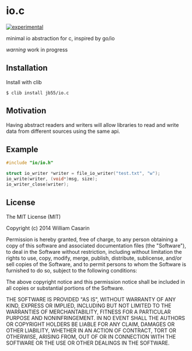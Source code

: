 
# io.c

  [![experimental](http://hughsk.github.io/stability-badges/dist/experimental.svg)](http://github.com/hughsk/stability-badges)

  minimal io abstraction for c, inspired by go/io

  *warning* work in progress

## Installation

  Install with clib

    $ clib install jb55/io.c

## Motivation

Having abstract readers and writers will allow libraries to read and write data
from different sources using the same api.

## Example

```c
#include "io/io.h"

struct io_writer *writer = file_io_writer("test.txt", "w");
io_write(writer, (void*)msg, size);
io_writer_close(writer);
```

## License

  The MIT License (MIT)

  Copyright (c) 2014 William Casarin

  Permission is hereby granted, free of charge, to any person obtaining a copy
  of this software and associated documentation files (the "Software"), to deal
  in the Software without restriction, including without limitation the rights
  to use, copy, modify, merge, publish, distribute, sublicense, and/or sell
  copies of the Software, and to permit persons to whom the Software is
  furnished to do so, subject to the following conditions:

  The above copyright notice and this permission notice shall be included in
  all copies or substantial portions of the Software.

  THE SOFTWARE IS PROVIDED "AS IS", WITHOUT WARRANTY OF ANY KIND, EXPRESS OR
  IMPLIED, INCLUDING BUT NOT LIMITED TO THE WARRANTIES OF MERCHANTABILITY,
  FITNESS FOR A PARTICULAR PURPOSE AND NONINFRINGEMENT. IN NO EVENT SHALL THE
  AUTHORS OR COPYRIGHT HOLDERS BE LIABLE FOR ANY CLAIM, DAMAGES OR OTHER
  LIABILITY, WHETHER IN AN ACTION OF CONTRACT, TORT OR OTHERWISE, ARISING FROM,
  OUT OF OR IN CONNECTION WITH THE SOFTWARE OR THE USE OR OTHER DEALINGS IN
  THE SOFTWARE.
